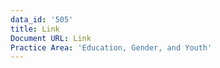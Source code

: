 ```yaml
---
data_id: '505'
title: Link
Document URL: Link
Practice Area: 'Education, Gender, and Youth'
---
```

